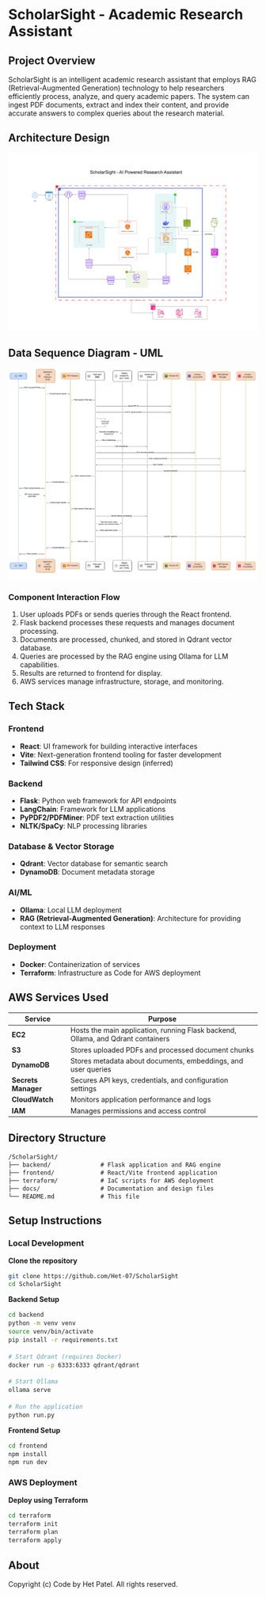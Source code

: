 # ScholarSight - Academic Research Assistant

## Project Overview

ScholarSight is an intelligent academic research assistant that employs RAG (Retrieval-Augmented Generation) technology to help researchers efficiently process, analyze, and query academic papers. The system can ingest PDF documents, extract and index their content, and provide accurate answers to complex queries about the research material.

## Architecture Design

![Architecture Design](./documentation/Final%20Architecture.png)

## Data Sequence Diagram - UML

![Data Sequence Diagram](./documentation/UML%20DIAGRAM.png)

### Component Interaction Flow

1. User uploads PDFs or sends queries through the React frontend.
2. Flask backend processes these requests and manages document processing.
3. Documents are processed, chunked, and stored in Qdrant vector database.
4. Queries are processed by the RAG engine using Ollama for LLM capabilities.
5. Results are returned to frontend for display.
6. AWS services manage infrastructure, storage, and monitoring.

## Tech Stack

### Frontend

- **React**: UI framework for building interactive interfaces
- **Vite**: Next-generation frontend tooling for faster development
- **Tailwind CSS**: For responsive design (inferred)

### Backend

- **Flask**: Python web framework for API endpoints
- **LangChain**: Framework for LLM applications
- **PyPDF2/PDFMiner**: PDF text extraction utilities
- **NLTK/SpaCy**: NLP processing libraries

### Database & Vector Storage

- **Qdrant**: Vector database for semantic search
- **DynamoDB**: Document metadata storage

### AI/ML

- **Ollama**: Local LLM deployment
- **RAG (Retrieval-Augmented Generation)**: Architecture for providing context to LLM responses

### Deployment

- **Docker**: Containerization of services
- **Terraform**: Infrastructure as Code for AWS deployment

## AWS Services Used

| Service             | Purpose                                                                          |
| ------------------- | -------------------------------------------------------------------------------- |
| **EC2**             | Hosts the main application, running Flask backend, Ollama, and Qdrant containers |
| **S3**              | Stores uploaded PDFs and processed document chunks                               |
| **DynamoDB**        | Stores metadata about documents, embeddings, and user queries                    |
| **Secrets Manager** | Secures API keys, credentials, and configuration settings                        |
| **CloudWatch**      | Monitors application performance and logs                                        |
| **IAM**             | Manages permissions and access control                                           |

## Directory Structure

```
/ScholarSight/
├── backend/              # Flask application and RAG engine
├── frontend/             # React/Vite frontend application
├── terraform/            # IaC scripts for AWS deployment
├── docs/                 # Documentation and design files
└── README.md             # This file
```

## Setup Instructions

### Local Development

**Clone the repository**

```bash
git clone https://github.com/Het-07/ScholarSight
cd ScholarSight
```

**Backend Setup**

```bash
cd backend
python -m venv venv
source venv/bin/activate
pip install -r requirements.txt

# Start Qdrant (requires Docker)
docker run -p 6333:6333 qdrant/qdrant

# Start Ollama
ollama serve

# Run the application
python run.py
```

**Frontend Setup**

```bash
cd frontend
npm install
npm run dev
```

### AWS Deployment

**Deploy using Terraform**

```bash
cd terraform
terraform init
terraform plan
terraform apply
```

## About

Copyright (c) Code by Het Patel. All rights reserved.

